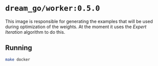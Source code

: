 # `dream_go/worker:0.5.0`

This image is responsible for generating the examples that will be used during
optimization of the weights. At the moment it uses the _Expert Iteration_
algorithm to do this.

## Running

```bash
make docker
```
